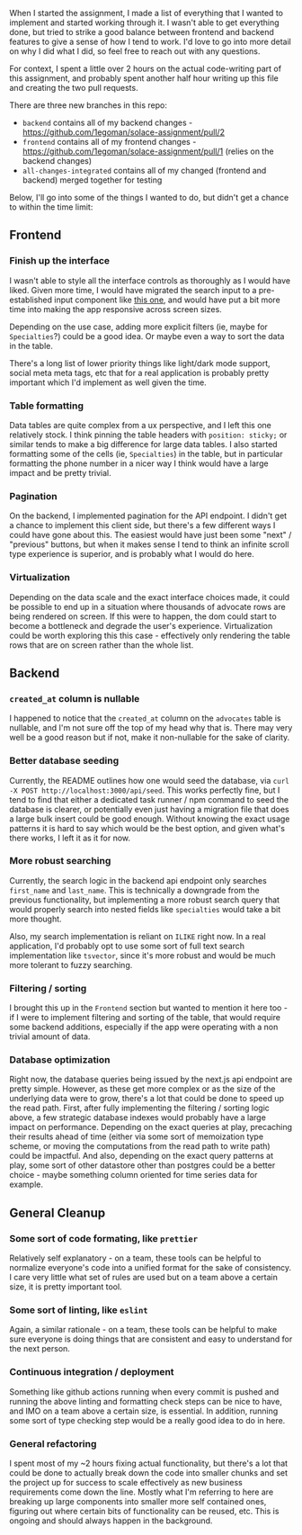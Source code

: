 When I started the assignment, I made a list of everything that I wanted to implement and started
working through it. I wasn't able to get everything done, but tried to strike a good balance between
frontend and backend features to give a sense of how I tend to work. I'd love to go into more detail
on why I did what I did, so feel free to reach out with any questions.

For context, I spent a little over 2 hours on the actual code-writing part of this assignment, and
probably spent another half hour writing up this file and creating the two pull requests.

There are three new branches in this repo:
- `backend` contains all of my backend changes - https://github.com/1egoman/solace-assignment/pull/2
- `frontend` contains all of my frontend changes - https://github.com/1egoman/solace-assignment/pull/1 (relies on the backend changes)
- `all-changes-integrated` contains all of my changed (frontend and backend) merged together for
  testing

Below, I'll go into some of the things I wanted to do, but didn't get a chance to within the time
limit:


## Frontend

### Finish up the interface
I wasn't able to style all the interface controls as thoroughly as I would have liked. Given more
time, I would have migrated the search input to a pre-established input component like [this
one](https://ui.shadcn.com/docs/components/input), and would have put a bit more time into making
the app responsive across screen sizes.

Depending on the use case, adding more explicit filters (ie, maybe for `Specialties`?) could be a
good idea. Or maybe even a way to sort the data in the table.

There's a long list of lower priority things like light/dark mode support, social meta meta tags,
etc that for a real application is probably pretty important which I'd implement as well given the
time.

### Table formatting
Data tables are quite complex from a ux perspective, and I left this one relatively stock. I think
pinning the table headers with `position: sticky;` or similar tends to make a big difference for
large data tables. I also started formatting some of the cells (ie, `Specialties`) in the table, but
in particular formatting the phone number in a nicer way I think would have a large impact and be
pretty trivial.

### Pagination
On the backend, I implemented pagination for the API endpoint. I didn't get a chance to implement
this client side, but there's a few different ways I could have gone about this. The easiest would
have just been some "next" / "previous" buttons, but when it makes sense I tend to think an infinite
scroll type experience is superior, and is probably what I would do here.

### Virtualization
Depending on the data scale and the exact interface choices made, it could be possible to end up in
a situation where thousands of advocate rows are being rendered on screen. If this were to happen,
the dom could start to become a bottleneck and degrade the user's experience. Virtualization could
be worth exploring this this case - effectively only rendering the table rows that are on screen
rather than the whole list.


## Backend

### `created_at` column is nullable
I happened to notice that the `created_at` column on the `advocates` table is nullable, and I'm not
sure off the top of my head why that is. There may very well be a good reason but if not, make it
non-nullable for the sake of clarity.

### Better database seeding
Currently, the README outlines how one would seed the database, via `curl -X POST
http://localhost:3000/api/seed`. This works perfectly fine, but I tend to find that either a
dedicated task runner / npm command to seed the database is clearer, or potentially even just having
a migration file that does a large bulk insert could be good enough. Without knowing the exact usage
patterns it is hard to say which would be the best option, and given what's there works, I left it
as it for now.

### More robust searching
Currently, the search logic in the backend api endpoint only searches `first_name` and `last_name`.
This is technically a downgrade from the previous functionality, but implementing a more robust
search query that would properly search into nested fields like `specialties` would take a bit more
thought.

Also, my search implementation is reliant on `ILIKE` right now. In a real application, I'd probably
opt to use some sort of full text search implementation like `tsvector`, since it's more robust and
would be much more tolerant to fuzzy searching.

### Filtering / sorting
I brought this up in the `Frontend` section but wanted to mention it here too - if I were to
implement filtering and sorting of the table, that would require some backend additions, especially
if the app were operating with a non trivial amount of data.

### Database optimization
Right now, the database queries being issued by the next.js api endpoint are pretty simple. However,
as these get more complex or as the size of the underlying data were to grow, there's a lot that
could be done to speed up the read path. First, after fully implementing the filtering / sorting
logic above, a few strategic database indexes would probably have a large impact on performance.
Depending on the exact queries at play, precaching their results ahead of time (either via some sort
of memoization type scheme, or moving the computations from the read path to write path) could be
impactful. And also, depending on the exact query patterns at play, some sort of other datastore
other than postgres could be a better choice - maybe something column oriented for time series data
for example.


## General Cleanup

### Some sort of code formating, like `prettier`
Relatively self explanatory - on a team, these tools can be helpful to normalize everyone's code
into a unified format for the sake of consistency. I care very little what set of rules are used but
on a team above a certain size, it is pretty important tool.

### Some sort of linting, like `eslint`
Again, a similar rationale - on a team, these tools can be helpful to make sure everyone is
doing things that are consistent and easy to understand for the next person.

### Continuous integration / deployment
Something like github actions running when every commit is pushed and running the above linting and
formatting check steps can be nice to have, and IMO on a team above a certain size, is essential. In
addition, running some sort of type checking step would be a really good idea to do in here.

### General refactoring
I spent most of my ~2 hours fixing actual functionality, but there's a lot that could be done to
actually break down the code into smaller chunks and set the project up for success to scale
effectively as new business requirements come down the line. Mostly what I'm referring to here are
breaking up large components into smaller more self contained ones, figuring out where certain bits
of functionality can be reused, etc. This is ongoing and should always happen in the background.
